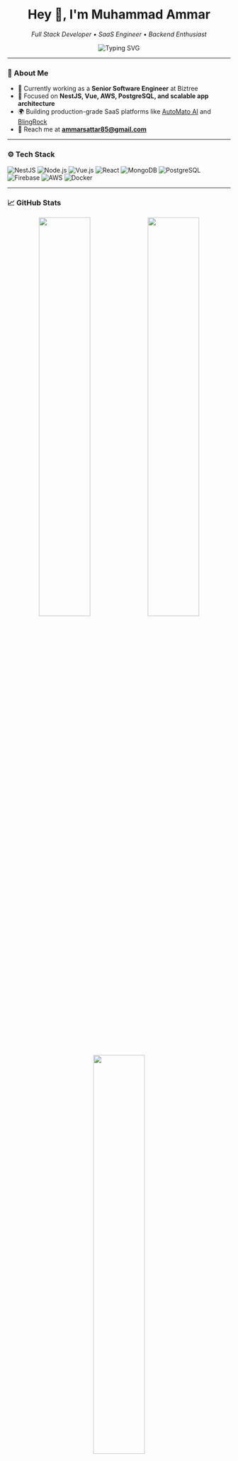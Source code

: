 <h1 align="center">Hey 👋, I'm Muhammad Ammar</h1>
<p align="center">
  <em>Full Stack Developer • SaaS Engineer • Backend Enthusiast</em>
</p>

<p align="center">
  <img src="https://readme-typing-svg.demolab.com?font=Fira+Code&size=22&pause=1000&color=22C3AA&center=true&vCenter=true&width=440&lines=I+build+scalable+SaaS+apps;Node.js+%7C+NestJS+%7C+Vue.js+%7C+React;MongoDB+%7C+PostgreSQL+%7C+Firebase+%7C+AWS" alt="Typing SVG" />
</p>

---

### 💼 About Me

- 🔭 Currently working as a **Senior Software Engineer** at Biztree
- 🧠 Focused on **NestJS, Vue, AWS, PostgreSQL, and scalable app architecture**
- 🌍 Building production-grade SaaS platforms like [AutoMato AI](https://automatoai.com) and [BlingRock](https://blingrock.ai)
- 📧 Reach me at **ammarsattar85@gmail.com**

---

### ⚙️ Tech Stack

![NestJS](https://img.shields.io/badge/NestJS-E0234E?style=for-the-badge&logo=nestjs&logoColor=white)
![Node.js](https://img.shields.io/badge/Node.js-339933?style=for-the-badge&logo=nodedotjs&logoColor=white)
![Vue.js](https://img.shields.io/badge/Vue.js-35495E?style=for-the-badge&logo=vue.js&logoColor=4FC08D)
![React](https://img.shields.io/badge/React-20232a?style=for-the-badge&logo=react&logoColor=61DAFB)
![MongoDB](https://img.shields.io/badge/MongoDB-4EA94B?style=for-the-badge&logo=mongodb&logoColor=white)
![PostgreSQL](https://img.shields.io/badge/PostgreSQL-336791?style=for-the-badge&logo=postgresql&logoColor=white)
![Firebase](https://img.shields.io/badge/Firebase-FFCA28?style=for-the-badge&logo=firebase&logoColor=black)
![AWS](https://img.shields.io/badge/AWS-FF9900?style=for-the-badge&logo=amazonaws&logoColor=white)
![Docker](https://img.shields.io/badge/Docker-2496ED?style=for-the-badge&logo=docker&logoColor=white)

---

### 📈 GitHub Stats

<p align="center">
  <img src="https://github-readme-stats.vercel.app/api?username=your-github-username&show_icons=true&theme=tokyonight&hide_border=true" width="48%" />
  <img src="https://github-readme-streak-stats.herokuapp.com?user=your-github-username&theme=tokyonight&hide_border=true" width="48%" />
</p>

<p align="center">
  <img src="https://github-readme-stats.vercel.app/api/top-langs/?username=your-github-username&layout=compact&theme=tokyonight&hide_border=true" width="48%" />
</p>

---

### 🚀 Featured Projects

- 🔹 [AutoMato AI](https://automatoai.com) – AI-driven Amazon listing optimizer
- 🔹 [BlingRock](https://blingrock.ai) – Music discovery & analytics platform
- 🔹 [Techni-k LMS](https://techni-k.co.uk) – Corporate training system
- 🔹 LifePlan – Goal and task planner with smart reminders

---

### 🤝 Let's Connect

[![LinkedIn](https://img.shields.io/badge/-LinkedIn-blue?style=flat-square&logo=linkedin&link=https://www.linkedin.com/in/your-link)](https://www.linkedin.com/in/your-link)
[![Gmail](https://img.shields.io/badge/Gmail-DD5144?style=flat-square&logo=gmail&logoColor=white)](mailto:ammarsattar85@gmail.com)

---

> 💬 *Let’s collaborate and build something amazing.*
